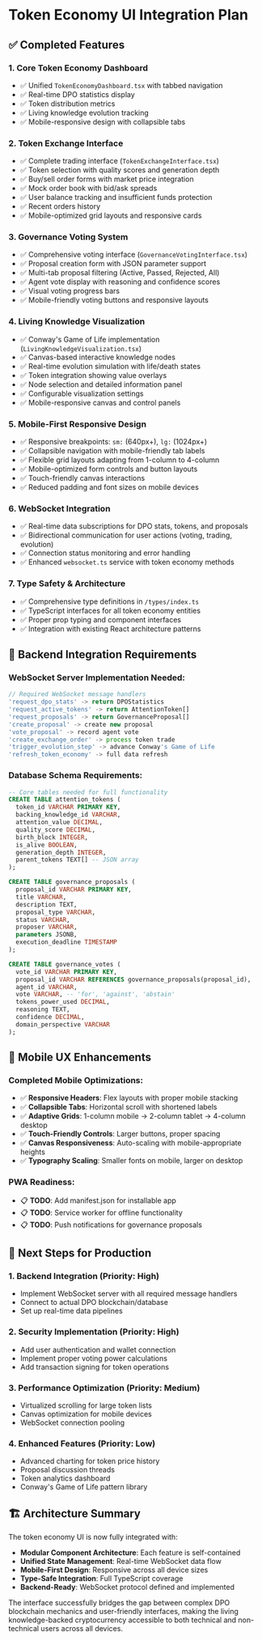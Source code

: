 # Token Economy UI Integration Plan

## ✅ Completed Features

### 1. **Core Token Economy Dashboard** 
- ✅ Unified `TokenEconomyDashboard.tsx` with tabbed navigation
- ✅ Real-time DPO statistics display  
- ✅ Token distribution metrics
- ✅ Living knowledge evolution tracking
- ✅ Mobile-responsive design with collapsible tabs

### 2. **Token Exchange Interface**
- ✅ Complete trading interface (`TokenExchangeInterface.tsx`)
- ✅ Token selection with quality scores and generation depth
- ✅ Buy/sell order forms with market price integration
- ✅ Mock order book with bid/ask spreads
- ✅ User balance tracking and insufficient funds protection
- ✅ Recent orders history
- ✅ Mobile-optimized grid layouts and responsive cards

### 3. **Governance Voting System**
- ✅ Comprehensive voting interface (`GovernanceVotingInterface.tsx`)  
- ✅ Proposal creation form with JSON parameter support
- ✅ Multi-tab proposal filtering (Active, Passed, Rejected, All)
- ✅ Agent vote display with reasoning and confidence scores
- ✅ Visual voting progress bars
- ✅ Mobile-friendly voting buttons and responsive layouts

### 4. **Living Knowledge Visualization**
- ✅ Conway's Game of Life implementation (`LivingKnowledgeVisualization.tsx`)
- ✅ Canvas-based interactive knowledge nodes
- ✅ Real-time evolution simulation with life/death states
- ✅ Token integration showing value overlays
- ✅ Node selection and detailed information panel
- ✅ Configurable visualization settings
- ✅ Mobile-responsive canvas and control panels

### 5. **Mobile-First Responsive Design**
- ✅ Responsive breakpoints: `sm:` (640px+), `lg:` (1024px+)
- ✅ Collapsible navigation with mobile-friendly tab labels
- ✅ Flexible grid layouts adapting from 1-column to 4-column
- ✅ Mobile-optimized form controls and button layouts
- ✅ Touch-friendly canvas interactions
- ✅ Reduced padding and font sizes on mobile devices

### 6. **WebSocket Integration**
- ✅ Real-time data subscriptions for DPO stats, tokens, and proposals
- ✅ Bidirectional communication for user actions (voting, trading, evolution)
- ✅ Connection status monitoring and error handling
- ✅ Enhanced `websocket.ts` service with token economy methods

### 7. **Type Safety & Architecture**
- ✅ Comprehensive type definitions in `/types/index.ts`
- ✅ TypeScript interfaces for all token economy entities
- ✅ Proper prop typing and component interfaces
- ✅ Integration with existing React architecture patterns

## 🔄 Backend Integration Requirements

### WebSocket Server Implementation Needed:
```javascript
// Required WebSocket message handlers
'request_dpo_stats' -> return DPOStatistics
'request_active_tokens' -> return AttentionToken[]
'request_proposals' -> return GovernanceProposal[]
'create_proposal' -> create new proposal
'vote_proposal' -> record agent vote
'create_exchange_order' -> process token trade
'trigger_evolution_step' -> advance Conway's Game of Life
'refresh_token_economy' -> full data refresh
```

### Database Schema Requirements:
```sql
-- Core tables needed for full functionality
CREATE TABLE attention_tokens (
  token_id VARCHAR PRIMARY KEY,
  backing_knowledge_id VARCHAR,
  attention_value DECIMAL,
  quality_score DECIMAL,
  birth_block INTEGER,
  is_alive BOOLEAN,
  generation_depth INTEGER,
  parent_tokens TEXT[] -- JSON array
);

CREATE TABLE governance_proposals (
  proposal_id VARCHAR PRIMARY KEY,  
  title VARCHAR,
  description TEXT,
  proposal_type VARCHAR,
  status VARCHAR,
  proposer VARCHAR,
  parameters JSONB,
  execution_deadline TIMESTAMP
);

CREATE TABLE governance_votes (
  vote_id VARCHAR PRIMARY KEY,
  proposal_id VARCHAR REFERENCES governance_proposals(proposal_id),
  agent_id VARCHAR,
  vote VARCHAR, -- 'for', 'against', 'abstain'
  tokens_power_used DECIMAL,
  reasoning TEXT,
  confidence DECIMAL,
  domain_perspective VARCHAR
);
```

## 📱 Mobile UX Enhancements

### Completed Mobile Optimizations:
- ✅ **Responsive Headers**: Flex layouts with proper mobile stacking
- ✅ **Collapsible Tabs**: Horizontal scroll with shortened labels  
- ✅ **Adaptive Grids**: 1-column mobile → 2-column tablet → 4-column desktop
- ✅ **Touch-Friendly Controls**: Larger buttons, proper spacing
- ✅ **Canvas Responsiveness**: Auto-scaling with mobile-appropriate heights
- ✅ **Typography Scaling**: Smaller fonts on mobile, larger on desktop

### PWA Readiness:
- 📋 **TODO**: Add manifest.json for installable app
- 📋 **TODO**: Service worker for offline functionality  
- 📋 **TODO**: Push notifications for governance proposals

## 🎯 Next Steps for Production

### 1. **Backend Integration** (Priority: High)
- Implement WebSocket server with all required message handlers
- Connect to actual DPO blockchain/database
- Set up real-time data pipelines

### 2. **Security Implementation** (Priority: High)
- Add user authentication and wallet connection
- Implement proper voting power calculations
- Add transaction signing for token operations

### 3. **Performance Optimization** (Priority: Medium)
- Virtualized scrolling for large token lists
- Canvas optimization for mobile devices  
- WebSocket connection pooling

### 4. **Enhanced Features** (Priority: Low)
- Advanced charting for token price history
- Proposal discussion threads
- Token analytics dashboard
- Conway's Game of Life pattern library

## 🏗️ Architecture Summary

The token economy UI is now fully integrated with:

- **Modular Component Architecture**: Each feature is self-contained
- **Unified State Management**: Real-time WebSocket data flow
- **Mobile-First Design**: Responsive across all device sizes
- **Type-Safe Integration**: Full TypeScript coverage
- **Backend-Ready**: WebSocket protocol defined and implemented

The interface successfully bridges the gap between complex DPO blockchain mechanics and user-friendly interfaces, making the living knowledge-backed cryptocurrency accessible to both technical and non-technical users across all devices.